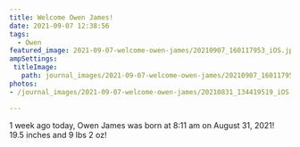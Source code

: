 ```yaml
---
title: Welcome Owen James!
date: 2021-09-07 12:38:56
tags:
  - Owen
featured_image: 2021-09-07-welcome-owen-james/20210907_160117953_iOS.jpg
ampSettings: 
 titleImage:
   path: journal_images/2021-09-07-welcome-owen-james/20210907_160117953_iOS.jpg
photos:
- /journal_images/2021-09-07-welcome-owen-james/20210831_134419519_iOS.jpg|Owen James

---
```


1 week ago today, Owen James was born at 8:11 am on August 31, 2021! 19.5 inches and 9 lbs 2 oz!
